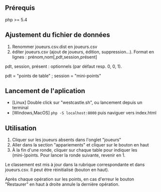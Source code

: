 ## Pr&eacute;requis

php >= 5.4

## Ajustement du fichier de donn&eacute;es

 1. Renommer joueurs.csv.dist en joueurs.csv
 2. &eacute;diter joueurs.csv (ajout de joueurs, &eacute;dition, suppression...). Format en lignes : pr&eacute;nom,nom[,pdt,session,pr&eacute;sent]

pdt, session, pr&eacute;sent : optionnels (par d&eacute;faut resp. 0, 0, 1).

pdt = "points de table" ; session = "mini-points"

## Lancement de l'aplication

 - [Linux] Double click sur "westcastle.sh", ou lancement depuis un terminal
 - [Windows,MacOS] `php -S localhost:8000` puis naviguer vers index.html

## Utilisation

 1. Cliquer sur les joueurs absents dans l'onglet "joueurs"
 2. Aller dans la section "appariements" et cliquer sur le bouton en haut
 3. &Agrave; la fin d'une ronde, cliquer sur chaque table pour indiquer les (mini-)points. Pour lancer la ronde suivante, revenir en 1.

Le classement est mis &agrave; jour dans la rubrique correspondante et dans joueurs.csv. Il peut être r&eacute;initialis&eacute; (bouton en haut).

Apr&egrave;s chaque op&eacute;ration sur les points, en cas d'erreur le bouton "Restaurer" en haut &agrave; droite annule la derni&egrave;re op&eacute;ration.
